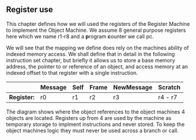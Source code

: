 ## Register use

This chapter defines how we will used the registers of the Register Machine to implement the Object Machine.
We assume 8 general purpose registers here which we name r1-r8 and a **p**rogram **c**ounter we call pc.

We will see that the mapping we define does rely on the machines ability of indexed memory access. We shall define that in detail in the following instruction set chapter, but briefly it allows us to store a base memory address, the pointer to or reference of an object, and access memory at an indexed offset to that register with a single instruction.

|  | Message| Self| Frame| NewMessage | Scratch |
| ---| --- | --- | --- | --- | --- |
| **Register:** | r0 | r1 | r2 | r3 | r4 - r7|

The diagram shows where the object references to the object machines 4 objects are located. Registers up from 4 are used by the machine as temporary storage to implment instructions and never stored. To keep the object machines logic they must never be used across a branch or call.

